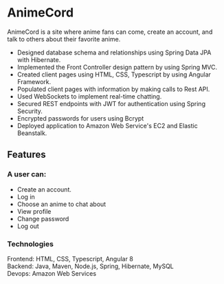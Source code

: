 # AnimeCord

AnimeCord is a site where anime fans can come, create an account, and talk to others about their favorite anime.

- Designed database schema and relationships using Spring Data JPA with Hibernate.
- Implemented the Front Controller design pattern by using Spring MVC.
- Created client pages using HTML, CSS, Typescript by using Angular Framework.
- Populated client pages with information by making calls to Rest API.
- Used WebSockets to implement real-time chatting.
- Secured REST endpoints with JWT for authentication using Spring Security.
- Encrypted passwords for users using Bcrypt
- Deployed application to Amazon Web Service's EC2 and Elastic Beanstalk.

## Features 

### A user can:
- Create an account.
- Log in
- Choose an anime to chat about
- View profile
- Change password
- Log out 

### Technologies
Frontend: HTML, CSS, Typescript, Angular 8  
Backend: Java, Maven, Node.js, Spring, Hibernate, MySQL  
Devops: Amazon Web Services
